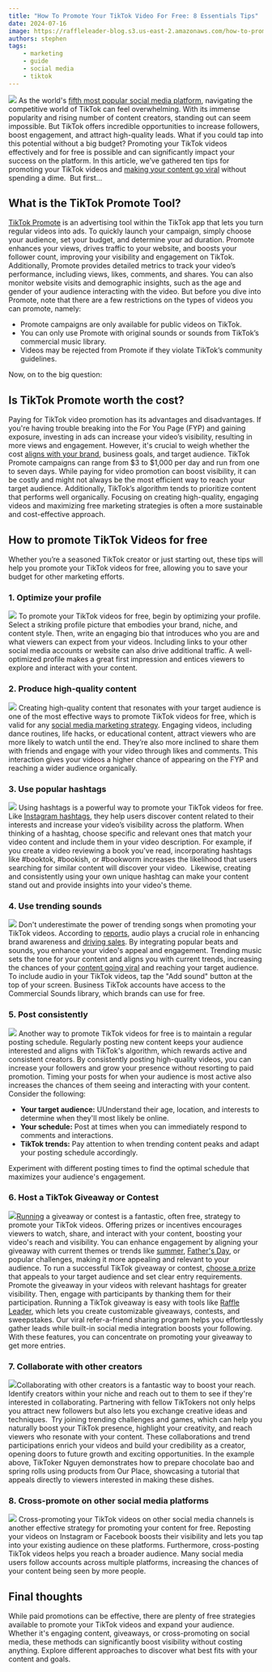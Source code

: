 ```yaml
---
title: "How To Promote Your TikTok Video For Free: 8 Essentials Tips"
date: 2024-07-16
image: https://raffleleader-blog.s3.us-east-2.amazonaws.com/how-to-promote-your-tiktok-video-for-free-8-essential-tips.webp
authors: stephen
tags:
    - marketing
    - guide
    - social media
    - tiktok
---
```

![](https://raffleleader-blog.s3.us-east-2.amazonaws.com/how-to-promote-your-tiktok-video-for-free-8-essential-tips.webp) 
As the world's [fifth most popular social media platform](https://www.demandsage.com/tiktok-user-statistics/), navigating the competitive world of TikTok can feel overwhelming. With its immense popularity and rising number of content creators, standing out can seem impossible. But TikTok offers incredible opportunities to increase followers, boost engagement, and attract high-quality leads. What if you could tap into this potential without a big budget? Promoting your TikTok videos effectively and for free is possible and can significantly impact your success on the platform. In this article, we’ve gathered ten tips for promoting your TikTok videos and [making your content go viral](https://raffleleader.com/blog/how-to-go-viral-on-tiktok-5-proven-strategies-for-success/) without spending a dime.  But first… 

## What is the TikTok Promote Tool?

[TikTok Promote](https://support.tiktok.com/en/using-tiktok/growing-your-audience/use-promote-to-grow-your-tiktok-audience) is an advertising tool within the TikTok app that lets you turn regular videos into ads. To quickly launch your campaign, simply choose your audience, set your budget, and determine your ad duration. Promote enhances your views, drives traffic to your website, and boosts your follower count, improving your visibility and engagement on TikTok. Additionally, Promote provides detailed metrics to track your video’s performance, including views, likes, comments, and shares. You can also monitor website visits and demographic insights, such as the age and gender of your audience interacting with the video. But before you dive into Promote, note that there are a few restrictions on the types of videos you can promote, namely:

*   Promote campaigns are only available for public videos on TikTok.
*   You can only use Promote with original sounds or sounds from TikTok’s commercial music library.
*   Videos may be rejected from Promote if they violate TikTok’s community guidelines.

Now, on to the big question:

## Is TikTok Promote worth the cost?

Paying for TikTok video promotion has its advantages and disadvantages. If you're having trouble breaking into the For You Page (FYP) and gaining exposure, investing in ads can increase your video’s visibility, resulting in more views and engagement. However, it's crucial to weigh whether the cost [aligns with your brand](https://raffleleader.com/blog/brand-alignment-6-tips-to-boost-lead-generation/), business goals, and target audience. TikTok Promote campaigns can range from $3 to $1,000 per day and run from one to seven days. While paying for video promotion can boost visibility, it can be costly and might not always be the most efficient way to reach your target audience. Additionally, TikTok’s algorithm tends to prioritize content that performs well organically. Focusing on creating high-quality, engaging videos and maximizing free marketing strategies is often a more sustainable and cost-effective approach.

## How to promote TikTok Videos for free

Whether you’re a seasoned TikTok creator or just starting out, these tips will help you promote your TikTok videos for free, allowing you to save your budget for other marketing efforts.

### 1\. Optimize your profile

![](https://raffleleader-blog.s3.us-east-2.amazonaws.com/20240716010125-b13e42fa.png) To promote your TikTok videos for free, begin by optimizing your profile. Select a striking profile picture that embodies your brand, niche, and content style. Then, write an engaging bio that introduces who you are and what viewers can expect from your videos. Including links to your other social media accounts or website can also drive additional traffic. A well-optimized profile makes a great first impression and entices viewers to explore and interact with your content.

### 2\. Produce high-quality content

![](https://raffleleader-blog.s3.us-east-2.amazonaws.com/20240716010230-c916a558.png) Creating high-quality content that resonates with your target audience is one of the most effective ways to promote TikTok videos for free, which is valid for any [social media marketing strategy](https://raffleleader.com/blog/social-media-viral-marketing-examples-content-strategies/). Engaging videos, including dance routines, life hacks, or educational content, attract viewers who are more likely to watch until the end. They’re also more inclined to share them with friends and engage with your video through likes and comments. This interaction gives your videos a higher chance of appearing on the FYP and reaching a wider audience organically.

### 3\. Use popular hashtags

![](https://raffleleader-blog.s3.us-east-2.amazonaws.com/booktok.png) Using hashtags is a powerful way to promote your TikTok videos for free. Like [Instagram hashtags](https://raffleleader.com/blog/2024s-top-instagram-giveaway-hashtags-to-boost-engagement/), they help users discover content related to their interests and increase your video’s visibility across the platform. When thinking of a hashtag, choose specific and relevant ones that match your video content and include them in your video description. For example, if you create a video reviewing a book you've read, incorporating hashtags like #booktok, #bookish, or #bookworm increases the likelihood that users searching for similar content will discover your video.  Likewise, creating and consistently using your own unique hashtag can make your content stand out and provide insights into your video's theme.

### 4\. Use trending sounds

![](https://raffleleader-blog.s3.us-east-2.amazonaws.com/tiktoksounds.jpg) Don't underestimate the power of trending songs when promoting your TikTok videos. According to [reports](https://www.tiktok.com/business/en-US/blog/kantar-report-how-brands-are-making-noise-and-driving-impact-with-sound-on-tiktok), audio plays a crucial role in enhancing brand awareness and [driving sales](https://raffleleader.com/blog/do-giveaways-increase-sales-for-small-businesses/). By integrating popular beats and sounds, you enhance your video's appeal and engagement. Trending music sets the tone for your content and aligns you with current trends, increasing the chances of your [content going viral](https://raffleleader.com/blog/viral-content-marketing-strategies-for-2024/) and reaching your target audience. To include audio in your TikTok videos, tap the "Add sound" button at the top of your screen. Business TikTok accounts have access to the Commercial Sounds library, which brands can use for free.

### 5\. Post consistently

![](https://raffleleader-blog.s3.us-east-2.amazonaws.com/20240716010546-61f5cdca.png) Another way to promote TikTok videos for free is to maintain a regular posting schedule. Regularly posting new content keeps your audience interested and aligns with TikTok's algorithm, which rewards active and consistent creators. By consistently posting high-quality videos, you can increase your followers and grow your presence without resorting to paid promotion. Timing your posts for when your audience is most active also increases the chances of them seeing and interacting with your content. Consider the following:

*   **Your target audience:** UUnderstand their age, location, and interests to determine when they'll most likely be online.
*   **Your schedule:** Post at times when you can immediately respond to comments and interactions.
*   **TikTok trends:** Pay attention to when trending content peaks and adapt your posting schedule accordingly.

Experiment with different posting times to find the optimal schedule that maximizes your audience's engagement.

### 6\. Host a TikTok Giveaway or Contest

![](https://raffleleader-blog.s3.us-east-2.amazonaws.com/20240716010633-43046ad9.png)[Running](https://www.tiktok.com/@caudalie) a giveaway or contest is a fantastic, often free, strategy to promote your TikTok videos. Offering prizes or incentives encourages viewers to watch, share, and interact with your content, boosting your video's reach and visibility. You can enhance engagement by aligning your giveaway with current themes or trends like [summer](https://raffleleader.com/blog/the-12-top-summer-giveaway-ideas-for-small-businesses/), [Father's Day](https://raffleleader.com/blog/9-fun-and-engaging-fathers-day-giveaway-ideas/), or popular challenges, making it more appealing and relevant to your audience. To run a successful TikTok giveaway or contest, [choose a prize](https://raffleleader.com/blog/178-giveaway-prize-ideas-to-captivate-any-audience/) that appeals to your target audience and set clear entry requirements. Promote the giveaway in your videos with relevant hashtags for greater visibility. Then, engage with participants by thanking them for their participation. Running a TikTok giveaway is easy with tools like [Raffle Leader](https://raffleleader.com/), which lets you create customizable giveaways, contests, and sweepstakes. Our viral refer-a-friend sharing program helps you effortlessly gather leads while built-in social media integration boosts your following. With these features, you can concentrate on promoting your giveaway to get more entries.

### 7\. Collaborate with other creators

![](https://raffleleader-blog.s3.us-east-2.amazonaws.com/20240716010730-63779126.png)Collaborating with other creators is a fantastic way to boost your reach. Identify creators within your niche and reach out to them to see if they're interested in collaborating. Partnering with fellow TikTokers not only helps you attract new followers but also lets you exchange creative ideas and techniques.  Try joining trending challenges and games, which can help you naturally boost your TikTok presence, highlight your creativity, and reach viewers who resonate with your content. These collaborations and trend participations enrich your videos and build your credibility as a creator, opening doors to future growth and exciting opportunities. In the example above, TikToker Nguyen demonstrates how to prepare chocolate bao and spring rolls using products from Our Place, showcasing a tutorial that appeals directly to viewers interested in making these dishes.

### 8\. Cross-promote on other social media platforms

![](https://raffleleader-blog.s3.us-east-2.amazonaws.com/crossposting.webp) Cross-promoting your TikTok videos on other social media channels is another effective strategy for promoting your content for free. Reposting your videos on Instagram or Facebook boosts their visibility and lets you tap into your existing audience on these platforms. Furthermore, cross-posting TikTok videos helps you reach a broader audience. Many social media users follow accounts across multiple platforms, increasing the chances of your content being seen by more people.

## Final thoughts

While paid promotions can be effective, there are plenty of free strategies available to promote your TikTok videos and expand your audience. Whether it's engaging content, giveaways, or cross-promoting on social media, these methods can significantly boost visibility without costing anything. Explore different approaches to discover what best fits with your content and goals.